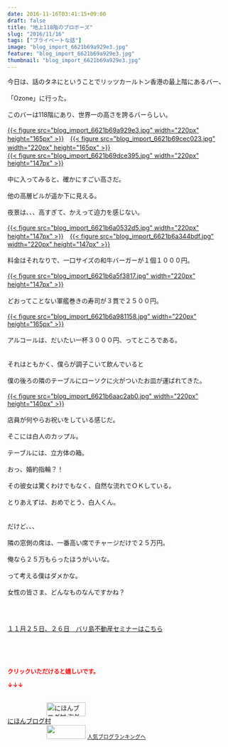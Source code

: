 ```yaml
---
date: 2016-11-16T03:41:15+09:00
draft: false
title: "地上118階のプロポーズ"
slug: "2016/11/16"
tags: ["プライベートな話"]
image: "blog_import_6621b69a929e3.jpg"
feature: "blog_import_6621b69a929e3.jpg"
thumbnail: "blog_import_6621b69a929e3.jpg"
---
```

<div>今日は、話のタネにということでリッツカールトン香港の最上階にあるバー、</div><div> </div><div>「Ozone」に行った。</div><div> </div><div>このバーは118階にあり、世界一の高さを誇るバーらしい。</div><div> </div><div><a href="blog_import_6621b69ab2d24.jpg">{{< figure src="blog_import_6621b69a929e3.jpg" width="220px" height="165px" >}}</a>　<a href="blog_import_6621b69d14fdf.jpg">{{< figure src="blog_import_6621b69cec023.jpg" width="220px" height="165px" >}}</a>　　　　　</div><div><a href="blog_import_6621b6a014f8b.jpg">{{< figure src="blog_import_6621b69dce395.jpg" width="220px" height="147px" >}}</a></div><div> </div><div>中に入ってみると、確かにすごい高さだ。</div><div> </div><div>他の高層ビルが遥か下に見える。</div><div> </div><div>夜景は、、、高すぎて、かえって迫力を感じない。</div><div> </div><div><a href="blog_import_6621b6a1744d0.jpg">{{< figure src="blog_import_6621b6a0532d5.jpg" width="220px" height="147px" >}}</a>　<a href="blog_import_6621b6a45a901.jpg">{{< figure src="blog_import_6621b6a344bdf.jpg" width="220px" height="147px" >}}</a></div><div> </div><div>料金はそれなりで、一口サイズの和牛バーガーが１個１０００円。</div><div> </div><div><a href="blog_import_6621b6a739b87.jpg">{{< figure src="blog_import_6621b6a5f3817.jpg" width="220px" height="147px" >}}</a>　</div><div> </div><div>どおってことない軍艦巻きの寿司が３貫で２５００円。</div><div> </div><div><a href="blog_import_6621b6a9e8317.jpg">{{< figure src="blog_import_6621b6a981158.jpg" width="220px" height="165px" >}}</a></div><div> </div><div>アルコールは、だいたい一杯３０００円、ってところである。</div><div> </div><div> </div><div>それはともかく、僕らが調子こいて飲んでいると</div><div> </div><div>僕の後ろの隣のテーブルにローソクに火がついたお皿が運ばれてきた。</div><div> </div><div><a href="blog_import_6621b6ac2e006.jpg">{{< figure src="blog_import_6621b6aac2ab0.jpg" width="220px" height="140px" >}}</a></div><div> </div><div>店員が何やらお祝いをしている感じだ。</div><div> </div><div>そこには白人のカップル。</div><div> </div><div>テーブルには、立方体の箱。</div><div><br/>おっ、婚約指輪？！</div><div> </div><div>その彼女は驚くわけでもなく、自然な流れでＯＫしている。</div><div> </div><div>とりあえずは、おめでとう、白人くん。</div><div> </div><div><br/>だけど、、、</div><div> </div><div>隣の窓側の席は、一番高い席でチャージだけで２５万円。</div><div> </div><div>俺なら２５万もらったほうがいいな。</div><div> </div><div>って考える僕はダメかな。</div><div> </div><div>女性の皆さま、どんなものなんですかね？</div><div> </div><p> </p><p><a href="iin.co.jp" target="_blank"><span style="text-decoration: underline;">１１月２５日、２６日　バリ島不動産セミナーはこちら</span></a></p><p> </p><p> </p><p><font color="#ff0000" size="2"><strong>クリックいただけると嬉しいです。</strong></font></p><p><font color="#ff0000" size="2"><strong>↓↓↓</strong></font></p><p><br/><a href="ranking.html?p_cid=01260127" target="_blank"><img width="88" height="31" alt="にほんブログ村 海外生活ブログ バリ島情報へ" src="data:image/svg+xml;charset=utf-8,%3Csvg%20xmlns%3D%22http%3A%2F%2Fwww.w3.org%2F2000%2Fsvg%22%20title%3D%22Placeholder%20for%20Images%22%20role%3D%22presentation%22%20viewBox%3D%220%200%2088%2031%22%20%2F%3E" border="0" data-src="https://img-proxy.blog-video.jp/images?url=http%3A%2F%2Foverseas.blogmura.com%2Fbali%2Fimg%2Fbali88_31.gif" style="aspect-ratio: auto 88 / 31;"/><noscript><img width="88" height="31" alt="にほんブログ村 海外生活ブログ バリ島情報へ" src="https://img-proxy.blog-video.jp/images?url=http%3A%2F%2Foverseas.blogmura.com%2Fbali%2Fimg%2Fbali88_31.gif" border="0"></noscript></a><br/><a href="ranking.html?p_cid=01260127" target="_blank">にほんブログ村</a><br/><a title="人気ブログランキングへ" href="link.php?1804582"><img width="88" height="31" src="data:image/svg+xml;charset=utf-8,%3Csvg%20xmlns%3D%22http%3A%2F%2Fwww.w3.org%2F2000%2Fsvg%22%20title%3D%22Placeholder%20for%20Images%22%20role%3D%22presentation%22%20viewBox%3D%220%200%2088%2031%22%20%2F%3E" border="0" data-src="https://blog.with2.net/img/banner/banner_22.gif" style="aspect-ratio: auto 88 / 31;"/><noscript><img width="88" height="31" src="https://blog.with2.net/img/banner/banner_22.gif" border="0"></noscript></a> <a style="font-size: 12px;" href="link.php?1804582">人気ブログランキングへ</a></p>

